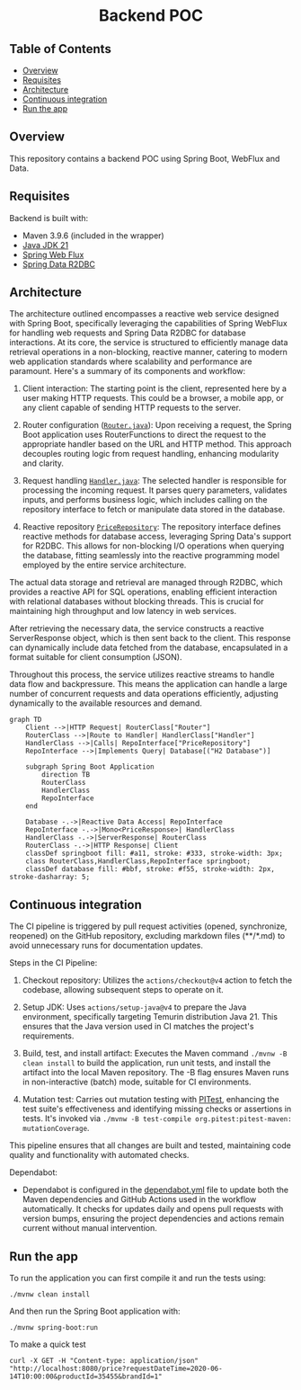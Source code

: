 <h1 align="center">
   <div>Backend POC</div>
</h1>

## Table of Contents

- [Overview](#overview)
- [Requisites](#requisites)
- [Architecture](#architecture)
- [Continuous integration](#continuous-integration)
- [Run the app](#run-the-app)

## Overview

This repository contains a backend POC using Spring Boot, WebFlux and Data.

## Requisites

Backend is built with:

- Maven 3.9.6 (included in the wrapper)
- [Java JDK 21](https://adoptium.net/)
- [Spring Web Flux](https://docs.spring.io/spring-framework/reference/web-reactive.html)
- [Spring Data R2DBC](https://docs.spring.io/spring-data/relational/reference/r2dbc.html)

## Architecture

The architecture outlined encompasses a reactive web service designed with Spring Boot, specifically leveraging the
capabilities of Spring WebFlux for handling web requests and Spring Data R2DBC for database interactions. At its core,
the service is structured to efficiently manage data retrieval operations in a non-blocking, reactive manner, catering
to modern web application standards where scalability and performance are paramount. Here's a summary of its components
and workflow:

1. Client interaction:
   The starting point is the client, represented here by a user making HTTP requests. This could be a browser, a mobile
   app, or any client capable of sending HTTP requests to the server.

2. Router configuration ([`Router.java`](./src/main/java/com/fortun/backend/Router.java)):
   Upon receiving a request, the Spring Boot application uses RouterFunctions to direct the request to the appropriate
   handler based on the URL and HTTP method. This approach decouples routing logic from request handling, enhancing
   modularity and clarity.

3. Request handling [`Handler.java`](./src/main/java/com/fortun/backend/Handler.java):
   The selected handler is responsible for processing the incoming request. It parses query parameters, validates
   inputs, and performs business logic, which includes calling on the repository interface to fetch or manipulate data
   stored in the database.

4. Reactive repository [`PriceRepository`](./src/main/java/com/fortun/backend/PriceRepository.java):
   The repository interface defines reactive methods for database access, leveraging Spring Data's support for R2DBC.
   This allows for non-blocking I/O operations when querying the database, fitting seamlessly into the reactive
   programming model employed by the entire service architecture.

The actual data storage and retrieval are managed through R2DBC, which provides a reactive API for SQL operations,
enabling efficient interaction with relational databases without blocking threads. This is crucial for maintaining high
throughput and low latency in web services.

After retrieving the necessary data, the service constructs a reactive ServerResponse object, which is then sent back to
the client. This response can dynamically include data fetched from the database, encapsulated in a format suitable for
client consumption (JSON).

Throughout this process, the service utilizes reactive streams to handle data flow and backpressure. This means the
application can handle a large number of concurrent requests and data operations efficiently, adjusting dynamically to
the available resources and demand.

```mermaid
graph TD
    Client -->|HTTP Request| RouterClass["Router"]
    RouterClass -->|Route to Handler| HandlerClass["Handler"]
    HandlerClass -->|Calls| RepoInterface["PriceRepository"]
    RepoInterface -->|Implements Query| Database[("H2 Database")]

    subgraph Spring Boot Application
        direction TB
        RouterClass
        HandlerClass
        RepoInterface
    end

    Database -.->|Reactive Data Access| RepoInterface
    RepoInterface -.->|Mono<PriceResponse>| HandlerClass
    HandlerClass -.->|ServerResponse| RouterClass
    RouterClass -.->|HTTP Response| Client
    classDef springboot fill: #a11, stroke: #333, stroke-width: 3px;
    class RouterClass,HandlerClass,RepoInterface springboot;
    classDef database fill: #bbf, stroke: #f55, stroke-width: 2px, stroke-dasharray: 5;
```

## Continuous integration

The CI pipeline is triggered by pull request activities (opened, synchronize, reopened) on the GitHub repository,
excluding markdown files (**/*.md) to avoid unnecessary runs for documentation updates.

Steps in the CI Pipeline:

1. Checkout repository: Utilizes the `actions/checkout@v4` action to fetch the codebase, allowing subsequent steps to
   operate on it.

2. Setup JDK: Uses `actions/setup-java@v4` to prepare the Java environment, specifically targeting Temurin distribution
   Java 21. This ensures that the Java version used in CI matches the project's requirements.

3. Build, test, and install artifact: Executes the Maven command `./mvnw -B clean install` to build the application, run
   unit tests, and install the artifact into the local Maven repository. The -B flag ensures Maven runs in
   non-interactive (batch) mode, suitable for CI environments.

4. Mutation test: Carries out mutation testing with [PITest](https://pitest.org/), enhancing the test suite's
   effectiveness and identifying
   missing checks or assertions in tests. It's invoked via `./mvnw -B test-compile org.pitest:pitest-maven:
   mutationCoverage`.

This pipeline ensures that all changes are built and tested, maintaining code quality and functionality with automated
checks.

Dependabot:

- Dependabot is configured in the [dependabot.yml](./.github/dependabot.yml) file to update both the Maven dependencies
  and GitHub Actions used in the workflow automatically. It checks for updates daily and opens pull requests with
  version bumps, ensuring the project dependencies and actions remain current without manual intervention.

## Run the app

To run the application you can first compile it and run the tests using:

```shell
./mvnw clean install
```

And then run the Spring Boot application with:

```shell
./mvnw spring-boot:run
```

To make a quick test

```shell
curl -X GET -H "Content-type: application/json" "http://localhost:8080/price?requestDateTime=2020-06-14T10:00:00&productId=35455&brandId=1"
```
